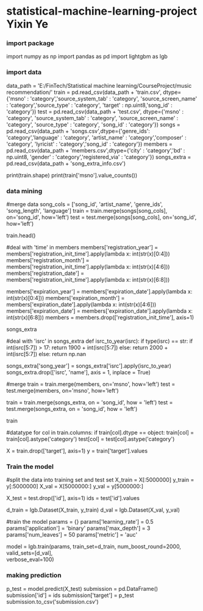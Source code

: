 # statistical-machine-learning-project  Yixin Ye

### import package
import numpy as np
import pandas as pd
import lightgbm as lgb

### import data
data_path = 'E:/FinTech/Statistical machine learning/CourseProject/music recommendation/'
train = pd.read_csv(data_path + 'train.csv', dtype={'msno' : 'category','source_system_tab' : 'category',
                                                    'source_screen_name' : 'category','source_type' : 'category',
                                                  'target' : np.uint8,'song_id' : 'category'})
test = pd.read_csv(data_path + 'test.csv', dtype={'msno' : 'category', 'source_system_tab' : 'category',
                                                'source_screen_name' : 'category', 'source_type' : 'category',
                                                'song_id' : 'category'})
songs = pd.read_csv(data_path + 'songs.csv',dtype={'genre_ids': 'category','language' : 'category',
                                                  'artist_name' : 'category','composer' : 'category',
                                                  'lyricist' : 'category','song_id' : 'category'})
members = pd.read_csv(data_path + 'members.csv',dtype={'city' : 'category','bd' : np.uint8,
                                                      'gender' : 'category','registered_via' : 'category'})
songs_extra = pd.read_csv(data_path + 'song_extra_info.csv')

print(train.shape)
print(train['msno'].value_counts())


### data mining
#merge data
song_cols = ['song_id', 'artist_name', 'genre_ids', 'song_length', 'language']
train = train.merge(songs[song_cols], on='song_id', how='left')
test = test.merge(songs[song_cols], on='song_id', how='left')

train.head()


#deal with 'time' in members
members['registration_year'] = members['registration_init_time'].apply(lambda x: int(str(x)[0:4]))
members['registration_month'] = members['registration_init_time'].apply(lambda x: int(str(x)[4:6]))
members['registration_date'] = members['registration_init_time'].apply(lambda x: int(str(x)[6:8]))

members['expiration_year'] = members['expiration_date'].apply(lambda x: int(str(x)[0:4]))
members['expiration_month'] = members['expiration_date'].apply(lambda x: int(str(x)[4:6]))
members['expiration_date'] = members['expiration_date'].apply(lambda x: int(str(x)[6:8]))
members = members.drop(['registration_init_time'], axis=1)

songs_extra

#deal with 'isrc' in songs_extra
def isrc_to_year(isrc):
    if type(isrc) == str:
        if int(isrc[5:7]) > 17:
            return 1900 + int(isrc[5:7])
        else:
            return 2000 + int(isrc[5:7])
    else:
        return np.nan
        
songs_extra['song_year'] = songs_extra['isrc'].apply(isrc_to_year)
songs_extra.drop(['isrc', 'name'], axis = 1, inplace = True)

#merge
train = train.merge(members, on='msno', how='left')
test = test.merge(members, on='msno', how='left')

train = train.merge(songs_extra, on = 'song_id', how = 'left')
test = test.merge(songs_extra, on = 'song_id', how = 'left')

train

#datatype
for col in train.columns:
    if train[col].dtype == object:
        train[col] = train[col].astype('category')
        test[col] = test[col].astype('category')
        
X = train.drop(['target'], axis=1)
y = train['target'].values

### Train the model
#split the data into training set and test set
X_train = X[:5000000]
y_train = y[:5000000]
X_val = X[5000000:]
y_val = y[5000000:]

X_test = test.drop(['id'], axis=1)
ids = test['id'].values

d_train = lgb.Dataset(X_train, y_train)
d_val = lgb.Dataset(X_val, y_val)

#train the model
params = {}
params['learning_rate'] = 0.5
params['application'] = 'binary'
params['max_depth'] = 3
params['num_leaves'] = 50
params['metric'] = 'auc'

model = lgb.train(params, train_set=d_train, num_boost_round=2000, valid_sets=[d_val], \
verbose_eval=100)

### making prediction
p_test = model.predict(X_test)
submission = pd.DataFrame()
submission['id'] = ids
submission['target'] = p_test
submission.to_csv('submission.csv')
